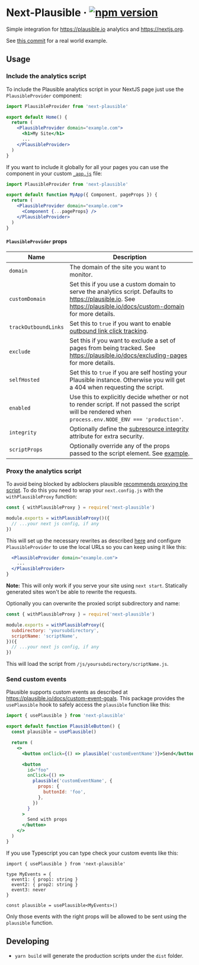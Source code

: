 # Next-Plausible &middot; [![npm version](https://img.shields.io/npm/v/next-plausible.svg?style=flat)](https://www.npmjs.com/package/next-plausible)

Simple integration for https://plausible.io analytics and https://nextjs.org.

See [this commit](https://github.com/4lejandrito/react-guitar/commit/a634d43cab5c4da5da5aeabaa792a5f42c21a1ed) for a real world example.

## Usage

### Include the analytics script

To include the Plausible analytics script in your NextJS page just use the `PlausibleProvider` component:

```jsx
import PlausibleProvider from 'next-plausible'

export default Home() {
  return (
    <PlausibleProvider domain="example.com">
      <h1>My Site</h1>
      ...
    </PlausibleProvider>
  )
}
```

If you want to include it globally for all your pages you can use the component in your custom [`_app.js`](https://nextjs.org/docs/advanced-features/custom-app) file:

```jsx
import PlausibleProvider from 'next-plausible'

export default function MyApp({ Component, pageProps }) {
  return (
    <PlausibleProvider domain="example.com">
      <Component {...pageProps} />
    </PlausibleProvider>
  )
}
```

#### `PlausibleProvider` props

| Name                 | Description                                                                                                                                                                         |
| -------------------- | ----------------------------------------------------------------------------------------------------------------------------------------------------------------------------------- |
| `domain`             | The domain of the site you want to monitor.                                                                                                                                         |
| `customDomain`       | Set this if you use a custom domain to serve the analytics script. Defaults to https://plausible.io. See https://plausible.io/docs/custom-domain for more details.                  |
| `trackOutboundLinks` | Set this to `true` if you want to enable [outbound link click tracking](https://plausible.io/docs/outbound-link-click-tracking#see-all-the-outbound-link-clicks-in-your-dashboard). |
| `exclude`            | Set this if you want to exclude a set of pages from being tracked. See https://plausible.io/docs/excluding-pages for more details.                                                  |
| `selfHosted`         | Set this to `true` if you are self hosting your Plausible instance. Otherwise you will get a 404 when requesting the script.                                                        |
| `enabled`            | Use this to explicitly decide whether or not to render script. If not passed the script will be rendered when `process.env.NODE_ENV === 'production'`.                              |
| `integrity`          | Optionally define the [subresource integrity](https://infosec.mozilla.org/guidelines/web_security#subresource-integrity) attribute for extra security.                              |
| `scriptProps`        | Optionally override any of the props passed to the script element. See [example](test/page/pages/scriptProps.js).                                                                   |

### Proxy the analytics script

To avoid being blocked by adblockers plausible [recommends proxying the script](https://plausible.io/docs/proxy/introduction). To do this you need to wrap your `next.config.js` with the `withPlausibleProxy` function:

```js
const { withPlausibleProxy } = require('next-plausible')

module.exports = withPlausibleProxy()({
  // ...your next js config, if any
})
```

This will set up the necessary rewrites as described [here](https://plausible.io/docs/proxy/guides/nextjs#using-raw-nextjs-config) and configure `PlausibleProvider` to use the local URLs so you can keep using it like this:

```jsx
  <PlausibleProvider domain="example.com">
    ...
  </PlausibleProvider>
}
```

**Note:** This will only work if you serve your site using `next start`. Statically generated sites won't be able to rewrite the requests.

Optionally you can overwrite the proxied script subdirectory and name:

```js
const { withPlausibleProxy } = require('next-plausible')

module.exports = withPlausibleProxy({
  subdirectory: 'yoursubdirectory',
  scriptName: 'scriptName',
})({
  // ...your next js config, if any
})
```

This will load the script from `/js/yoursubdirectory/scriptName.js`.

### Send custom events

Plausible supports custom events as described at https://plausible.io/docs/custom-event-goals. This package provides the `usePlausible` hook to safely access the `plausible` function like this:

```jsx
import { usePlausible } from 'next-plausible'

export default function PlausibleButton() {
  const plausible = usePlausible()

  return (
    <>
      <button onClick={() => plausible('customEventName')}>Send</button>

      <button
        id="foo"
        onClick={() =>
          plausible('customEventName', {
            props: {
              buttonId: 'foo',
            },
          })
        }
      >
        Send with props
      </button>
    </>
  )
}
```

If you use Typescript you can type check your custom events like this:

```tsx
import { usePlausible } from 'next-plausible'

type MyEvents = {
  event1: { prop1: string }
  event2: { prop2: string }
  event3: never
}

const plausible = usePlausible<MyEvents>()
```

Only those events with the right props will be allowed to be sent using the `plausible` function.

## Developing

- `yarn build` will generate the production scripts under the `dist` folder.
